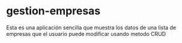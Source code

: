 # gestion-empresas
Esta es una aplicación sencilla que muestra los datos de una lista de empresas que el usuario puede modificar usando metodo CRUD
